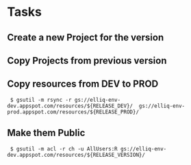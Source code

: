 # Tasks

## Create a new Project for the version

## Copy Projects from previous version

## Copy resources from DEV to PROD
```console
 $ gsutil -m rsync -r gs://elliq-env-dev.appspot.com/resources/${RELEASE_DEV}/  gs://elliq-env-prod.appspot.com/resources/${RELEASE_PROD}/
```

## Make them Public
```console 
 $ gsutil -m acl -r ch -u AllUsers:R gs://elliq-env-dev.appspot.com/resources/${RELEASE_VERSION}/ 
```
